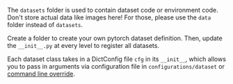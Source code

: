 The `datasets` folder is used to contain dataset code or environment code.
Don't store actual data like images here! For those, please use the `data` folder
instead of `datasets`.

Create a folder to create your own pytorch dataset definition. Then, update the
`__init__.py` at every level to register all datasets.

Each dataset class takes in a DictConfig file `cfg` in its `__init__`, which allows you
to pass in arguments via configuration file in `configurations/dataset` or
[command line override](https://hydra.cc/docs/tutorials/basic/your_first_app/simple_cli/).
